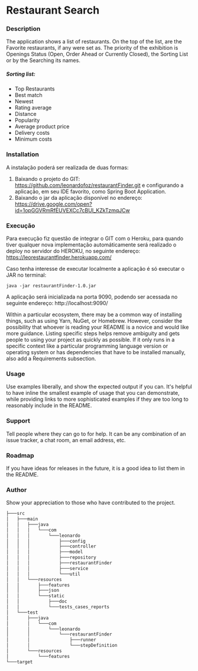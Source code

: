 
# Restaurant Search

### Description 
The application shows a list of restaurants. On the top of the list, are the Favorite restaurants, if any were set as. The priority of the exhibition is Openings Status (Open, Order Ahead or Currently Closed), the Sorting List or by the Searching its names.
   ##### Sorting list:
   - Top Restaurants
   - Best match
   - Newest
   - Rating average
   - Distance
   - Popularity
   - Average product price
   - Delivery costs
   - Minimum costs
 

### Installation
A instalação poderá ser realizada de duas formas:

1) Baixando o projeto do GIT: https://github.com/leonardofoz/restaurantFinder.git e configurando a aplicação, em seu IDE favorito, como Spring Boot Application.
2) Baixando o jar da aplicação disponível no endereço: https://drive.google.com/open?id=1opGGVRmRfEUVEXCc7cBUI_KZkTzmqJCw

### Execução
Para execução fiz questão de integrar o GIT com o Heroku, para quando tiver qualquer nova implementação automáticamente será realizado o deploy no servidor do HEROKU, no seguinte endereço: https://leorestaurantfinder.herokuapp.com/

Caso tenha interesse de executar localmente a aplicação é só executar o JAR no terminal:
```
java -jar restaurantFinder-1.0.jar
```
A aplicação será inicializada na porta 9090, podendo ser acessada no seguinte endereço: http://localhost:9090/



Within a particular ecosystem, there may be a common way of installing things, such as using Yarn, NuGet, or Homebrew. However, consider the possibility that whoever is reading your README is a novice and would like more guidance. Listing specific steps helps remove ambiguity and gets people to using your project as quickly as possible. If it only runs in a specific context like a particular programming language version or operating system or has dependencies that have to be installed manually, also add a Requirements subsection. 

### Usage
Use examples liberally, and show the expected output if you can. It's helpful to have inline the smallest example of usage that you can demonstrate, while providing links to more sophisticated examples if they are too long to reasonably include in the README. 

### Support
Tell people where they can go to for help. It can be any combination of an issue tracker, a chat room, an email address, etc. 
### Roadmap
If you have ideas for releases in the future, it is a good idea to list them in the README. 

### Author
Show your appreciation to those who have contributed to the project.

```bash
├───src
│   ├───main
│   │   ├───java
│   │   │   └───com
│   │   │       └───leonardo
│   │   │           ├───config
│   │   │           ├───controller
│   │   │           ├───model
│   │   │           ├───repository
│   │   │           ├───restaurantFinder
│   │   │           ├───service
│   │   │           └───util
│   │   └───resources
│   │       ├───features
│   │       ├───json
│   │       └───static
│   │           ├───doc
│   │           └───tests_cases_reports
│   └───test
│       ├───java
│       │   └───com
│       │       └───leonardo
│       │           └───restaurantFinder
│       │               ├───runner
│       │               └───stepDefinition
│       └───resources
│           └───features
└───target
```

